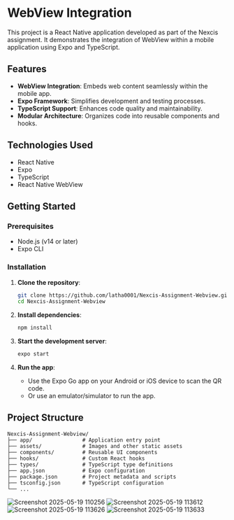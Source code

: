 #  WebView Integration

This project is a React Native application developed as part of the Nexcis assignment. It demonstrates the integration of WebView within a mobile application using Expo and TypeScript.

## Features

* **WebView Integration**: Embeds web content seamlessly within the mobile app.
* **Expo Framework**: Simplifies development and testing processes.
* **TypeScript Support**: Enhances code quality and maintainability.
* **Modular Architecture**: Organizes code into reusable components and hooks.

## Technologies Used

* React Native
* Expo
* TypeScript
* React Native WebView

## Getting Started

### Prerequisites

* Node.js (v14 or later)
* Expo CLI

### Installation

1. **Clone the repository**:

   ```bash
   git clone https://github.com/latha0001/Nexcis-Assignment-Webview.git
   cd Nexcis-Assignment-Webview
   ```



2. **Install dependencies**:

   ```bash
   npm install
   ```



3. **Start the development server**:

   ```bash
   expo start
   ```



4. **Run the app**:

   * Use the Expo Go app on your Android or iOS device to scan the QR code.
   * Or use an emulator/simulator to run the app.

## Project Structure

```
Nexcis-Assignment-Webview/
├── app/                # Application entry point
├── assets/             # Images and other static assets
├── components/         # Reusable UI components
├── hooks/              # Custom React hooks
├── types/              # TypeScript type definitions
├── app.json            # Expo configuration
├── package.json        # Project metadata and scripts
├── tsconfig.json       # TypeScript configuration
└── ...
```

![Screenshot 2025-05-19 110256](https://github.com/user-attachments/assets/06a34ac9-c6f7-4143-933d-12d420a2380f)
![Screenshot 2025-05-19 113612](https://github.com/user-attachments/assets/d8fd8b31-253d-4e9e-a9e4-9477765a54ff)
![Screenshot 2025-05-19 113626](https://github.com/user-attachments/assets/f4554b82-e6c7-4343-aab3-bf635d58d9c6)
![Screenshot 2025-05-19 113633](https://github.com/user-attachments/assets/88eea3ee-8c9d-4382-97b5-845389c3d243)

